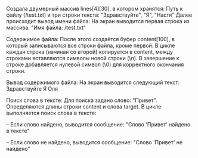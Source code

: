 Создала двумерный массив lines[4][30], в котором хранятся: Путь к файлу (/test.txt) и три строки текста: "Здравствуйте", "Я", "Настя" Далее происходит вывод имени файла: На экран выводится первая строка из массива: "Имя файла: /test.txt"

Содержимое файла: После этого создаётся буфер content[100], в который записываются все строки файла, кроме первой. В цикле каждая строка (начиная со второй) копируется в content, между строками вставляются символы новой строки (\n). В завершение к строке добавляется нулевой символ (\0) для корректного окончания строки.

Вывод содержимого файла: На экран выводится следующий текст: Здравствуйте Я Оля

Поиск слова в тексте: Для поиска задано слово: "Привет". Определяются длины строки content и слова target. В цикле выполняется поиск слова в тексте:

– Если слово найдено, выводится сообщение: "Слово 'Привет' найдено в тексте"

– Если слово не найдено, выводится сообщение: "Слово 'Привет' не найдено"
